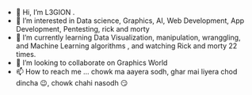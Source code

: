- 👋 Hi, I’m L3GION .
- 👀 I’m interested in Data science, Graphics, AI, Web Development, App Development, Pentesting, rick and morty
- 🌱 I’m currently learning Data Visualization, manipulation, wranggling, and Machine Learning algorithms , and watching Rick and morty 22 times.
- 💞️ I’m looking to collaborate on Graphics World
- 📫 How to reach me ... chowk ma aayera sodh, ghar mai liyera chod dincha 😉, chowk chahi nasodh 😏

<!---
12-Twelvve/12-Twelvve is a ✨ special ✨ repository because its `README.md` (this file) appears on your GitHub profile.
You can click the Preview link to take a look at your changes.
--->
